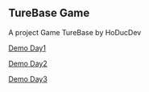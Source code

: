 ## TureBase Game
A project Game TureBase by HoDucDev

[Demo Day1](https://tintin1812.github.io/TurnBaseDemo/day1/index.html)

[Demo Day2](https://tintin1812.github.io/TurnBaseDemo/day2/index.html)

[Demo Day3](https://tintin1812.github.io/TurnBaseDemo/day3/index.html)
